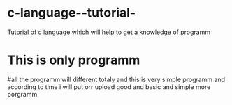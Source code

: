 # c-language--tutorial-
Tutorial of c language which will help to get a knowledge of programm 
# This is only programm
#all the programm will different totaly and this is very simple programm and according to time i will put orr upload good and basic and simple more porgramm 
